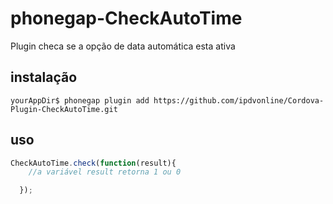 # phonegap-CheckAutoTime
Plugin checa se a opção de data automática esta ativa

## instalação
```
yourAppDir$ phonegap plugin add https://github.com/ipdvonline/Cordova-Plugin-CheckAutoTime.git
```

## uso

```javascript
CheckAutoTime.check(function(result){
    //a variável result retorna 1 ou 0

  });
```
